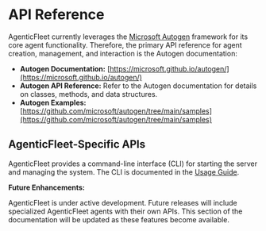 # API Reference

AgenticFleet currently leverages the [Microsoft Autogen](https://microsoft.github.io/autogen/) framework for its core agent functionality. Therefore, the primary API reference for agent creation, management, and interaction is the Autogen documentation:

*   **Autogen Documentation:** [https://microsoft.github.io/autogen/](https://microsoft.github.io/autogen/)
*   **Autogen API Reference:** Refer to the Autogen documentation for details on classes, methods, and data structures.
*   **Autogen Examples:** [https://github.com/microsoft/autogen/tree/main/samples](https://github.com/microsoft/autogen/tree/main/samples)

## AgenticFleet-Specific APIs

AgenticFleet provides a command-line interface (CLI) for starting the server and managing the system. The CLI is documented in the [Usage Guide](./usage-guide.md).

**Future Enhancements:**

AgenticFleet is under active development. Future releases will include specialized AgenticFleet agents with their own APIs. This section of the documentation will be updated as these features become available.

